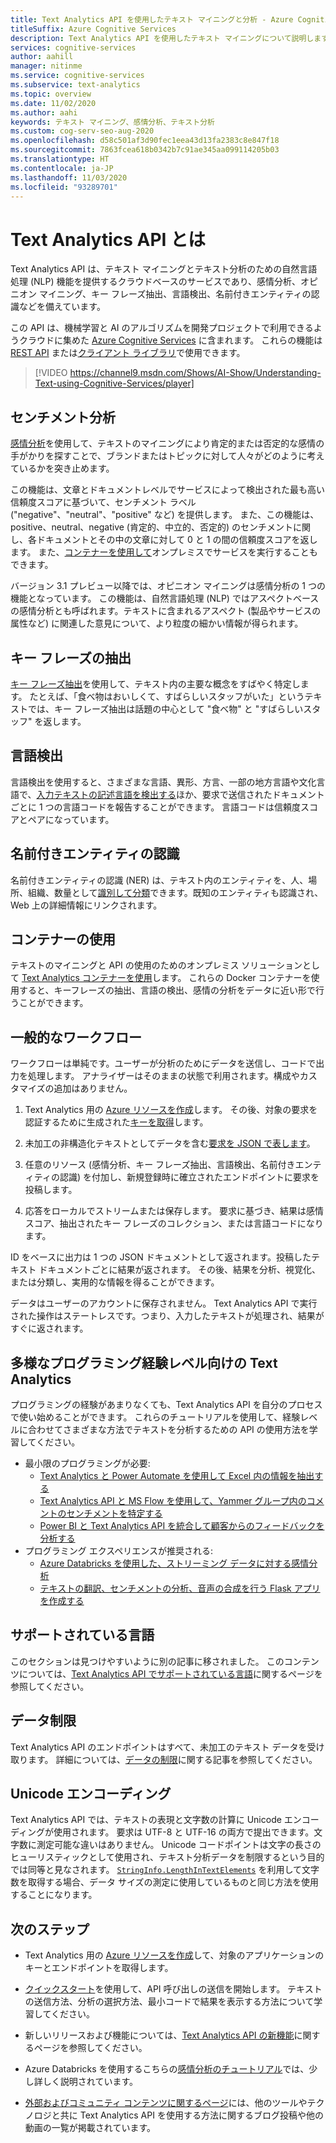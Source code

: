 ```yaml
---
title: Text Analytics API を使用したテキスト マイニングと分析 - Azure Cognitive Services
titleSuffix: Azure Cognitive Services
description: Text Analytics API を使用したテキスト マイニングについて説明します。 感情分析、言語検出、およびその他の形式の自然言語処理に使用します。
services: cognitive-services
author: aahill
manager: nitinme
ms.service: cognitive-services
ms.subservice: text-analytics
ms.topic: overview
ms.date: 11/02/2020
ms.author: aahi
keywords: テキスト マイニング、感情分析、テキスト分析
ms.custom: cog-serv-seo-aug-2020
ms.openlocfilehash: d58c501af3d90fec1eea43d13fa2383c8e847f18
ms.sourcegitcommit: 7863fcea618b0342b7c91ae345aa099114205b03
ms.translationtype: HT
ms.contentlocale: ja-JP
ms.lasthandoff: 11/03/2020
ms.locfileid: "93289701"
---
```

# <a name="what-is-the-text-analytics-api"></a>Text Analytics API とは

Text Analytics API は、テキスト マイニングとテキスト分析のための自然言語処理 (NLP) 機能を提供するクラウドベースのサービスであり、感情分析、オピニオン マイニング、キー フレーズ抽出、言語検出、名前付きエンティティの認識などを備えています。

この API は、機械学習と AI のアルゴリズムを開発プロジェクトで利用できるようクラウドに集めた [Azure Cognitive Services](https://docs.microsoft.com/azure/cognitive-services/) に含まれます。 これらの機能は [REST API](https://westus.dev.cognitive.microsoft.com/docs/services/TextAnalytics-V2-1/) または[クライアント ライブラリ](quickstarts/text-analytics-sdk.md)で使用できます。

> [!VIDEO https://channel9.msdn.com/Shows/AI-Show/Understanding-Text-using-Cognitive-Services/player]

## <a name="sentiment-analysis"></a>センチメント分析

[感情分析](how-tos/text-analytics-how-to-sentiment-analysis.md)を使用して、テキストのマイニングにより肯定的または否定的な感情の手がかりを探すことで、ブランドまたはトピックに対して人々がどのように考えているかを突き止めます。 

この機能は、文章とドキュメントレベルでサービスによって検出された最も高い信頼度スコアに基づいて、センチメント ラベル ("negative"、"neutral"、"positive" など) を提供します。 また、この機能は、positive、neutral、negative (肯定的、中立的、否定的) のセンチメントに関し、各ドキュメントとその中の文章に対して 0 と 1 の間の信頼度スコアを返します。 また、[コンテナーを使用して](how-tos/text-analytics-how-to-install-containers.md)オンプレミスでサービスを実行することもできます。

バージョン 3.1 プレビュー以降では、オピニオン マイニングは感情分析の 1 つの機能となっています。 この機能は、自然言語処理 (NLP) ではアスペクトベースの感情分析とも呼ばれます。テキストに含まれるアスペクト (製品やサービスの属性など) に関連した意見について、より粒度の細かい情報が得られます。

## <a name="key-phrase-extraction"></a>キー フレーズの抽出

[キー フレーズ抽出](how-tos/text-analytics-how-to-keyword-extraction.md)を使用して、テキスト内の主要な概念をすばやく特定します。 たとえば、「食べ物はおいしくて、すばらしいスタッフがいた」というテキストでは、キー フレーズ抽出は話題の中心として "食べ物" と "すばらしいスタッフ" を返します。

## <a name="language-detection"></a>言語検出

言語検出を使用すると、さまざまな言語、異形、方言、一部の地方言語や文化言語で、[入力テキストの記述言語を検出する](how-tos/text-analytics-how-to-language-detection.md)ほか、要求で送信されたドキュメントごとに 1 つの言語コードを報告することができます。 言語コードは信頼度スコアとペアになっています。

## <a name="named-entity-recognition"></a>名前付きエンティティの認識

名前付きエンティティの認識 (NER) は、テキスト内のエンティティを、人、場所、組織、数量として[識別して分類](how-tos/text-analytics-how-to-entity-linking.md)できます。既知のエンティティも認識され、Web 上の詳細情報にリンクされます。

## <a name="use-containers"></a>コンテナーの使用

テキストのマイニングと API の使用のためのオンプレミス ソリューションとして [Text Analytics コンテナーを使用](how-tos/text-analytics-how-to-install-containers.md)します。 これらの Docker コンテナーを使用すると、キーフレーズの抽出、言語の検出、感情の分析をデータに近い形で行うことができます。

## <a name="typical-workflow"></a>一般的なワークフロー

ワークフローは単純です。ユーザーが分析のためにデータを送信し、コードで出力を処理します。 アナライザーはそのままの状態で利用されます。構成やカスタマイズの追加はありません。

1. Text Analytics 用の [Azure リソースを作成](../cognitive-services-apis-create-account.md)します。 その後、対象の要求を認証するために生成された[キーを取得](../cognitive-services-apis-create-account.md#get-the-keys-for-your-resource)します。

2. 未加工の非構造化テキストとしてデータを含む[要求を JSON で表します](how-tos/text-analytics-how-to-call-api.md#json-schema)。

3. 任意のリソース (感情分析、キー フレーズ抽出、言語検出、名前付きエンティティの認識) を付加し、新規登録時に確立されたエンドポイントに要求を投稿します。

4. 応答をローカルでストリームまたは保存します。 要求に基づき、結果は感情スコア、抽出されたキー フレーズのコレクション、または言語コードになります。

ID をベースに出力は 1 つの JSON ドキュメントとして返されます。投稿したテキスト ドキュメントごとに結果が返されます。 その後、結果を分析、視覚化、または分類し、実用的な情報を得ることができます。

データはユーザーのアカウントに保存されません。 Text Analytics API で実行された操作はステートレスです。つまり、入力したテキストが処理され、結果がすぐに返されます。

## <a name="text-analytics-for-multiple-programming-experience-levels"></a>多様なプログラミング経験レベル向けの Text Analytics

プログラミングの経験があまりなくても、Text Analytics API を自分のプロセスで使い始めることができます。 これらのチュートリアルを使用して、経験レベルに合わせてさまざまな方法でテキストを分析するための API の使用方法を学習してください。 

* 最小限のプログラミングが必要:
    * [Text Analytics と Power Automate を使用して Excel 内の情報を抽出する](tutorials/extract-excel-information.md)
    * [Text Analytics API と MS Flow を使用して、Yammer グループ内のコメントのセンチメントを特定する](https://docs.microsoft.com/Yammer/integrate-yammer-with-other-apps/sentiment-analysis-flow-azure?toc=%2F%2Fazure%2Fcognitive-services%2Ftext-analytics%2Ftoc.json&bc=%2F%2Fazure%2Fbread%2Ftoc.json)
    * [Power BI と Text Analytics API を統合して顧客からのフィードバックを分析する](tutorials/tutorial-power-bi-key-phrases.md)
* プログラミング エクスペリエンスが推奨される:
    * [Azure Databricks を使用した、ストリーミング データに対する感情分析](https://docs.microsoft.com/azure/azure-databricks/databricks-sentiment-analysis-cognitive-services?toc=%2F%2Fazure%2Fcognitive-services%2Ftext-analytics%2Ftoc.json&bc=%2F%2Fazure%2Fbread%2Ftoc.json)
    * [テキストの翻訳、センチメントの分析、音声の合成を行う Flask アプリを作成する](https://docs.microsoft.com/azure/cognitive-services/translator/tutorial-build-flask-app-translation-synthesis?toc=%2F%2Fazure%2Fcognitive-services%2Ftext-analytics%2Ftoc.json&bc=%2F%2Fazure%2Fbread%2Ftoc.json)


<a name="supported-languages"></a>

## <a name="supported-languages"></a>サポートされている言語

このセクションは見つけやすいように別の記事に移されました。 このコンテンツについては、[Text Analytics API でサポートされている言語](text-analytics-supported-languages.md)に関するページを参照してください。

<a name="data-limits"></a>

## <a name="data-limits"></a>データ制限

Text Analytics API のエンドポイントはすべて、未加工のテキスト データを受け取ります。 詳細については、[データの制限](concepts/data-limits.md)に関する記事を参照してください。

## <a name="unicode-encoding"></a>Unicode エンコーディング

Text Analytics API では、テキストの表現と文字数の計算に Unicode エンコーディングが使用されます。 要求は UTF-8 と UTF-16 の両方で提出できます。文字数に測定可能な違いはありません。 Unicode コードポイントは文字の長さのヒューリスティックとして使用され、テキスト分析データを制限するという目的では同等と見なされます。 [`StringInfo.LengthInTextElements`](https://docs.microsoft.com/dotnet/api/system.globalization.stringinfo.lengthintextelements) を利用して文字数を取得する場合、データ サイズの測定に使用しているものと同じ方法を使用することになります。

## <a name="next-steps"></a>次のステップ

+ Text Analytics 用の [Azure リソースを作成](../cognitive-services-apis-create-account.md)して、対象のアプリケーションのキーとエンドポイントを取得します。

+ [クイックスタート](quickstarts/text-analytics-sdk.md)を使用して、API 呼び出しの送信を開始します。 テキストの送信方法、分析の選択方法、最小コードで結果を表示する方法について学習してください。

+ 新しいリリースおよび機能については、[Text Analytics API の新機能](whats-new.md)に関するページを参照してください。

+ Azure Databricks を使用するこちらの[感情分析のチュートリアル](https://docs.microsoft.com/azure/azure-databricks/databricks-sentiment-analysis-cognitive-services)では、少し詳しく説明されています。

+ [外部およびコミュニティ コンテンツに関するページ](text-analytics-resource-external-community.md)には、他のツールやテクノロジと共に Text Analytics API を使用する方法に関するブログ投稿や他の動画の一覧が掲載されています。
